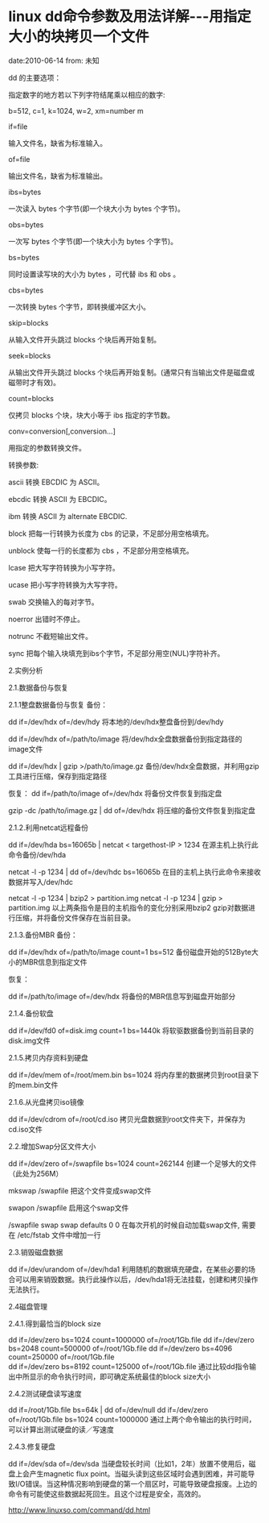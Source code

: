 # linux dd命令参数及用法详解---用指定大小的块拷贝一个文件
date:2010-06-14
from: 未知

dd 的主要选项：

指定数字的地方若以下列字符结尾乘以相应的数字:

b=512, c=1, k=1024, w=2, xm=number m

if=file

输入文件名，缺省为标准输入。

of=file

输出文件名，缺省为标准输出。

ibs=bytes

一次读入 bytes 个字节(即一个块大小为 bytes 个字节)。

obs=bytes

一次写 bytes 个字节(即一个块大小为 bytes 个字节)。

bs=bytes

同时设置读写块的大小为 bytes ，可代替 ibs 和 obs 。

cbs=bytes

一次转换 bytes 个字节，即转换缓冲区大小。

skip=blocks

从输入文件开头跳过 blocks 个块后再开始复制。

seek=blocks

从输出文件开头跳过 blocks 个块后再开始复制。(通常只有当输出文件是磁盘或磁带时才有效)。

count=blocks

仅拷贝 blocks 个块，块大小等于 ibs 指定的字节数。

conv=conversion[,conversion...]

用指定的参数转换文件。

转换参数:

ascii 转换 EBCDIC 为 ASCII。

ebcdic 转换 ASCII 为 EBCDIC。

ibm 转换 ASCII 为 alternate EBCDIC.

block 把每一行转换为长度为 cbs 的记录，不足部分用空格填充。

unblock 使每一行的长度都为 cbs ，不足部分用空格填充。

lcase 把大写字符转换为小写字符。

ucase 把小写字符转换为大写字符。

swab 交换输入的每对字节。

noerror 出错时不停止。

notrunc 不截短输出文件。

sync 把每个输入块填充到ibs个字节，不足部分用空(NUL)字符补齐。

 

2.实例分析

2.1.数据备份与恢复

2.1.1整盘数据备份与恢复
备份：

dd if=/dev/hdx of=/dev/hdy
将本地的/dev/hdx整盘备份到/dev/hdy


dd if=/dev/hdx of=/path/to/image
将/dev/hdx全盘数据备份到指定路径的image文件


dd if=/dev/hdx | gzip >/path/to/image.gz
备份/dev/hdx全盘数据，并利用gzip工具进行压缩，保存到指定路径
             


恢复：
dd if=/path/to/image of=/dev/hdx
将备份文件恢复到指定盘


gzip -dc /path/to/image.gz | dd of=/dev/hdx
将压缩的备份文件恢复到指定盘

 


2.1.2.利用netcat远程备份


dd if=/dev/hda bs=16065b | netcat < targethost-IP > 1234
在源主机上执行此命令备份/dev/hda


netcat -l -p 1234 | dd of=/dev/hdc bs=16065b
在目的主机上执行此命令来接收数据并写入/dev/hdc


netcat -l -p 1234 | bzip2 > partition.img
                netcat -l -p 1234 | gzip > partition.img
以上两条指令是目的主机指令的变化分别采用bzip2  gzip对数据进行压缩，并将备份文件保存在当前目录。

 

2.1.3.备份MBR
备份：

dd if=/dev/hdx of=/path/to/image count=1 bs=512
备份磁盘开始的512Byte大小的MBR信息到指定文件
              


恢复：

dd if=/path/to/image of=/dev/hdx
将备份的MBR信息写到磁盘开始部分

 

 

2.1.4.备份软盘

dd if=/dev/fd0 of=disk.img count=1 bs=1440k
将软驱数据备份到当前目录的disk.img文件

 

2.1.5.拷贝内存资料到硬盘

dd if=/dev/mem of=/root/mem.bin bs=1024
将内存里的数据拷贝到root目录下的mem.bin文件

 

2.1.6.从光盘拷贝iso镜像

dd if=/dev/cdrom of=/root/cd.iso
拷贝光盘数据到root文件夹下，并保存为cd.iso文件     

 

2.2.增加Swap分区文件大小

dd if=/dev/zero of=/swapfile bs=1024 count=262144
创建一个足够大的文件（此处为256M）


mkswap /swapfile
把这个文件变成swap文件


swapon /swapfile
启用这个swap文件


/swapfile swap swap defaults 0 0
在每次开机的时候自动加载swap文件, 需要在 /etc/fstab 文件中增加一行

 

2.3.销毁磁盘数据

dd if=/dev/urandom of=/dev/hda1
利用随机的数据填充硬盘，在某些必要的场合可以用来销毁数据。执行此操作以后，/dev/hda1将无法挂载，创建和拷贝操作无法执行。


2.4磁盘管理

2.4.1.得到最恰当的block size

dd if=/dev/zero bs=1024 count=1000000 of=/root/1Gb.file
                dd if=/dev/zero bs=2048 count=500000 of=/root/1Gb.file
                dd if=/dev/zero bs=4096 count=250000 of=/root/1Gb.file      
                dd if=/dev/zero bs=8192 count=125000 of=/root/1Gb.file
通过比较dd指令输出中所显示的命令执行时间，即可确定系统最佳的block size大小

               
2.4.2测试硬盘读写速度

dd if=/root/1Gb.file bs=64k | dd of=/dev/null
                dd if=/dev/zero of=/root/1Gb.file bs=1024 count=1000000
通过上两个命令输出的执行时间，可以计算出测试硬盘的读／写速度     


2.4.3.修复硬盘

dd if=/dev/sda of=/dev/sda
当硬盘较长时间（比如1，2年）放置不使用后，磁盘上会产生magnetic flux point。当磁头读到这些区域时会遇到困难，并可能导致I/O错误。当这种情况影响到硬盘的第一个扇区时，可能导致硬盘报废。上边的命令有可能使这些数据起死回生。且这个过程是安全，高效的。

http://www.linuxso.com/command/dd.html

